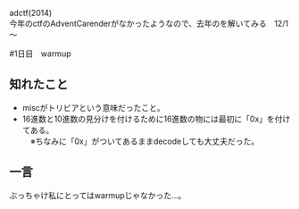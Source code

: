 adctf(2014)  
今年のctfのAdventCarenderがなかったようなので、去年のを解いてみる　12/1～

#1日目　warmup
## 知れたこと  
* miscがトリビアという意味だったこと。  
* 16進数と10進数の見分けを付けるために16進数の物には最初に「0x」を付けてある。  
　※ちなみに「0x」がついてあるままdecodeしても大丈夫だった。  

## 一言   
ぶっちゃけ私にとってはwarmupじゃなかった…。

